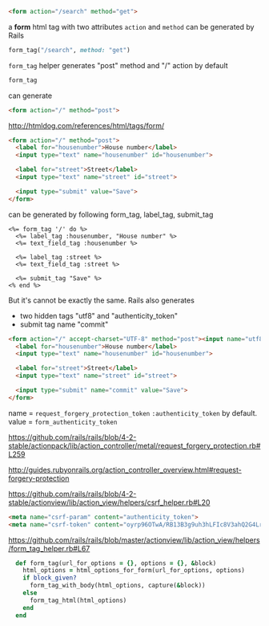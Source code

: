 ```html
<form action="/search" method="get">
```

a **form** html tag with two attributes `action` and `method`
can be generated by Rails

```rb
form_tag("/search", method: "get")
```

`form_tag` helper generates "post" method and "/" action by default

```rb
form_tag
```

can generate

```html
<form action="/" method="post">
```

http://htmldog.com/references/html/tags/form/

```html
<form action="/" method="post">
  <label for="housenumber">House number</label>
  <input type="text" name="housenumber" id="housenumber">

  <label for="street">Street</label>
  <input type="text" name="street" id="street">

  <input type="submit" value="Save">
</form>
```

can be generated by following form_tag, label_tag, submit_tag

```
<%= form_tag '/' do %>
  <%= label_tag :housenumber, "House number" %>
  <%= text_field_tag :housenumber %>

  <%= label_tag :street %>
  <%= text_field_tag :street %>

  <%= submit_tag "Save" %>
<% end %>
```

But it's cannot be exactly the same. Rails also generates
+ two hidden tags "utf8" and "authenticity_token"
+ submit tag name "commit"

```html
<form action="/" accept-charset="UTF-8" method="post"><input name="utf8" type="hidden" value="✓"><input type="hidden" name="authenticity_token" value="oyrp96OTwA/RB13B3g9uh3hLFIc8V3ahQ2G4LrjienQyoonUc06+pNr1QPDXJ2JsIyHZVTTWPRa9vbM2nhKBDA==">
  <label for="housenumber">House number</label>
  <input type="text" name="housenumber" id="housenumber">

  <label for="street">Street</label>
  <input type="text" name="street" id="street">

  <input type="submit" name="commit" value="Save">
</form>
```

name = `request_forgery_protection_token` `:authenticity_token` by default.
value = `form_authenticity_token`

https://github.com/rails/rails/blob/4-2-stable/actionpack/lib/action_controller/metal/request_forgery_protection.rb#L259

http://guides.rubyonrails.org/action_controller_overview.html#request-forgery-protection

https://github.com/rails/rails/blob/4-2-stable/actionview/lib/action_view/helpers/csrf_helper.rb#L20

```html
<meta name="csrf-param" content="authenticity_token">
<meta name="csrf-token" content="oyrp96OTwA/RB13B3g9uh3hLFIc8V3ahQ2G4LrjienQyoonUc06+pNr1QPDXJ2JsIyHZVTTWPRa9vbM2nhKBDA==">
```

https://github.com/rails/rails/blob/master/actionview/lib/action_view/helpers/form_tag_helper.rb#L67

```rb
  def form_tag(url_for_options = {}, options = {}, &block)
    html_options = html_options_for_form(url_for_options, options)
    if block_given?
      form_tag_with_body(html_options, capture(&block))
    else
      form_tag_html(html_options)
    end
  end
```
